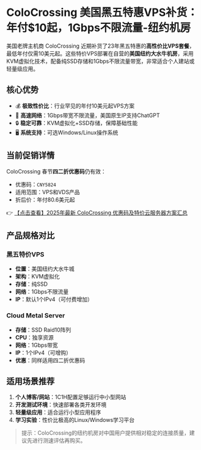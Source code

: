# ColoCrossing 美国黑五特惠VPS补货：年付$10起，1Gbps不限流量-纽约机房

美国老牌主机商 ColoCrossing 近期补货了23年黑五特惠的**高性价比VPS套餐**，最低年付仅需10美元起。这些特价VPS部署在自营的**美国纽约大水牛机房**，采用KVM虚拟化技术，配备纯SSD存储和1Gbps不限流量带宽，非常适合个人建站或轻量级应用。

## 核心优势

- 💰 **极致性价比**：行业罕见的年付10美元起VPS方案
- 🚀 **高速网络**：1Gbps带宽不限流量，美国原生IP支持ChatGPT
- 🔒 **稳定可靠**：KVM虚拟化+SSD存储，保障基础性能
- 🖥️ **系统支持**：可选Windows/Linux操作系统

## 当前促销详情

ColoCrossing 春节**四二折优惠码**仍有效：
- 优惠码：`CNY5824`
- 适用范围：VPS和VDS产品
- 折后价：年付80.6美元起

👉 [【点击查看】2025年最新 ColoCrossing 优惠码及特价云服务器方案汇总](https://bit.ly/ColoCrossing)

## 产品规格对比

### 黑五特价VPS
- **位置**：美国纽约大水牛城
- **架构**：KVM虚拟化
- **存储**：纯SSD
- **网络**：1Gbps不限流量
- **IP**：默认1个IPv4（可付费增加）

### Cloud Metal Server
- **存储**：SSD Raid10阵列
- **CPU**：独享资源
- **网络**：1Gbps带宽
- **IP**：1个IPv4（可增购）
- **优惠**：同样适用四二折优惠码

## 适用场景推荐

1. **个人博客/网站**：1C1H配置足够运行中小型网站
2. **开发测试环境**：快速部署各类开发环境
3. **轻量级应用**：适合运行小型应用程序
4. **学习实验**：性价比极高的Linux/Windows学习平台

> 提示：ColoCrossing的纽约机房对中国用户提供相对稳定的连接质量，建议先进行测速评估再购买。